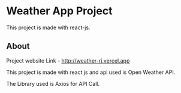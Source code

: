 # Weather App Project

This project is made with react-js.

## About

Project website Link - http://weather-rj.vercel.app

This project is made with react js and api used is Open Weather API.

The Library used is Axios for API Call.

